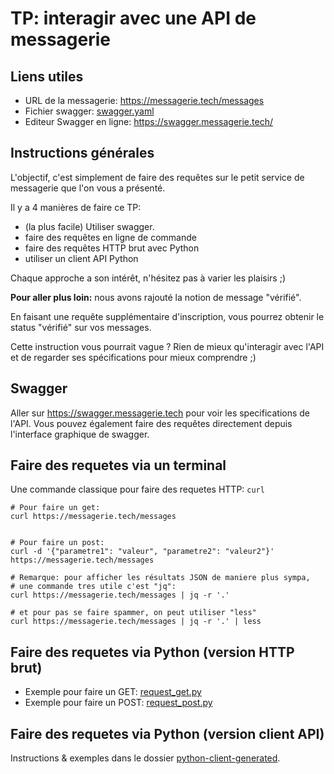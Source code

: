 # TP: interagir avec une API de messagerie

## Liens utiles

- URL de la messagerie: https://messagerie.tech/messages
- Fichier swagger: [swagger.yaml](https://raw.githubusercontent.com/ue22/backend-alumni/main/private/swagger_complet.yaml)
- Editeur Swagger en ligne: https://swagger.messagerie.tech/

## Instructions générales

L'objectif, c'est simplement de faire des requêtes 
sur le petit service de messagerie que l'on vous a présenté.

Il y a 4 manières de faire ce TP:
- (la plus facile) Utiliser swagger.
- faire des requêtes en ligne de commande
- faire des requêtes HTTP brut avec Python
- utiliser un client API Python

Chaque approche a son intérêt, n'hésitez pas à varier les plaisirs ;)

**Pour aller plus loin:** nous avons rajouté la notion de message "vérifié".

En faisant une requête supplémentaire d'inscription, 
vous pourrez obtenir le status "vérifié" sur vos messages.

Cette instruction vous pourrait vague ? 
Rien de mieux qu'interagir avec l'API et de regarder ses spécifications
pour mieux comprendre ;)

## Swagger

Aller sur https://swagger.messagerie.tech pour voir les specifications de l'API.
Vous pouvez également faire des requêtes directement depuis l'interface graphique de swagger.

## Faire des requetes via un terminal

Une commande classique pour faire des requetes HTTP: `curl`

```
# Pour faire un get:
curl https://messagerie.tech/messages


# Pour faire un post:
curl -d '{"parametre1": "valeur", "parametre2": "valeur2"}' https://messagerie.tech/messages

# Remarque: pour afficher les résultats JSON de maniere plus sympa,
# une commande tres utile c'est "jq":
curl https://messagerie.tech/messages | jq -r '.'

# et pour pas se faire spammer, on peut utiliser "less"
curl https://messagerie.tech/messages | jq -r '.' | less
```

## Faire des requetes via Python (version HTTP brut)

- Exemple pour faire un GET: [request_get.py](requete_get.py)
- Exemple pour faire un POST: [request_post.py](requete_post.py)

## Faire des requetes via Python (version client API)

Instructions & exemples dans le dossier [python-client-generated](python-client-generated). 

